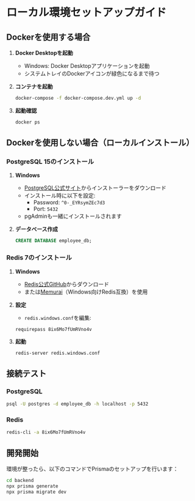 # ローカル環境セットアップガイド

## Dockerを使用する場合

1. **Docker Desktopを起動**
   - Windows: Docker Desktopアプリケーションを起動
   - システムトレイのDockerアイコンが緑色になるまで待つ

2. **コンテナを起動**
   ```bash
   docker-compose -f docker-compose.dev.yml up -d
   ```

3. **起動確認**
   ```bash
   docker ps
   ```

## Dockerを使用しない場合（ローカルインストール）

### PostgreSQL 15のインストール

1. **Windows**
   - [PostgreSQL公式サイト](https://www.postgresql.org/download/windows/)からインストーラーをダウンロード
   - インストール時に以下を設定:
     - Password: `^0-_EYRsymZEc7d3`
     - Port: `5432`
   - pgAdminも一緒にインストールされます

2. **データベース作成**
   ```sql
   CREATE DATABASE employee_db;
   ```

### Redis 7のインストール

1. **Windows**
   - [Redis公式GitHub](https://github.com/microsoftarchive/redis/releases)からダウンロード
   - または[Memurai](https://www.memurai.com/)（Windows向けRedis互換）を使用

2. **設定**
   - `redis.windows.conf`を編集:
   ```
   requirepass 8ix6Mo7fUmRVno4v
   ```

3. **起動**
   ```bash
   redis-server redis.windows.conf
   ```

## 接続テスト

### PostgreSQL
```bash
psql -U postgres -d employee_db -h localhost -p 5432
```

### Redis
```bash
redis-cli -a 8ix6Mo7fUmRVno4v
```

## 開発開始

環境が整ったら、以下のコマンドでPrismaのセットアップを行います：

```bash
cd backend
npx prisma generate
npx prisma migrate dev
```